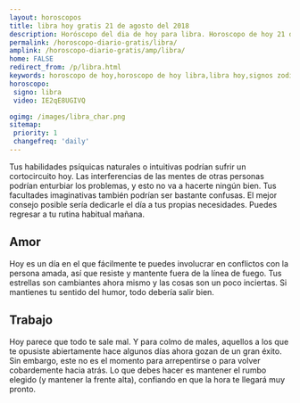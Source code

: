 ```yaml
---
layout: horoscopos
title: libra hoy gratis 21 de agosto del 2018 
description: Horóscopo del dia de hoy para libra. Horoscopo de hoy 21 de agosto del 2018. Las predicciones de amor, trabajo, vida personal gratis.
permalink: /horoscopo-diario-gratis/libra/
amplink: /horoscopo-diario-gratis/amp/libra/
home: FALSE
redirect_from: /p/libra.html
keywords: horoscopo de hoy,horoscopo de hoy libra,libra hoy,signos zodiacales,horóscopo de hoy,horoscopos de hoy,horoscopo libra hoy,horoscopo de libra de hoy,horóscopo de hoy libra,horoscopos,horoscopo del dia de hoy,libra de hoy,los horoscopos de hoy,libra de hoy,libra Diciembre 2018,el horóscopo de hoy libra,horóscopo del día,horoscopo y tarot libra,predicciones zodiacales 2018,libra hoy amor,signos zodiacales 2018el horoscopo de hoy
horoscopo:
 signo: libra
 video: IE2qE8UGIVQ

ogimg: /images/libra_char.png
sitemap:
 priority: 1
 changefreq: 'daily'
---
```



Tus habilidades psíquicas naturales o intuitivas podrían sufrir un cortocircuito hoy. Las interferencias de las mentes de otras personas podrían enturbiar los problemas, y esto no va a hacerte ningún bien. Tus facultades imaginativas también podrían ser bastante confusas. El mejor consejo posible sería dedicarle el día a tus propias necesidades. Puedes regresar a tu rutina habitual mañana.

## Amor

Hoy es un día en el que fácilmente te puedes involucrar en conflictos con la persona amada, así que resiste y mantente fuera de la línea de fuego. Tus estrellas son cambiantes ahora mismo y las cosas son un poco inciertas. Si mantienes tu sentido del humor, todo debería salir bien.

## Trabajo

Hoy parece que todo te sale mal. Y para colmo de males, aquellos a los que te opusiste abiertamente hace algunos días ahora gozan de un gran éxito. Sin embargo, este no es el momento para arrepentirse o para volver cobardemente hacia atrás. Lo que debes hacer es mantener el rumbo elegido (y mantener la frente alta), confiando en que la hora te llegará muy pronto.